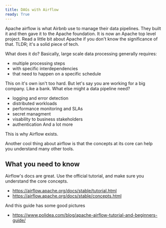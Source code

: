 ```yaml
---
title: DAGs with Airflow
ready: True
---
```


Apache airflow is what Airbnb use to manage their data pipelines. They built it and then gave it to the Apache foundation. It is now an Apache top level project. Read a little bit about Apache if you don't know the significance of that. TLDR; it's a solid piece of tech.

What does it do? Basically, large scale data processing generally requires:

- multiple processing steps
- with specific interdependencies
- that need to happen on a specific schedule

This on it's own isn't too hard. But let's say you are working for a big company. Like a bank. What else might a data pipeline need?

- logging and error detection
- distributed workloads
- performance monitoring and SLAs
- secret managment
- visability to business stakeholders
- authentication
  And a lot more

This is why Airflow exists.

Another cool thing about airflow is that the concepts at its core can help you understand many other tools.

## What you need to know

Airflow's docs are great. Use the official tutorial, and make sure you understand the core concepts.

- https://airflow.apache.org/docs/stable/tutorial.html
- https://airflow.apache.org/docs/stable/concepts.html

And this guide has some good pictures

- https://www.polidea.com/blog/apache-airflow-tutorial-and-beginners-guide/
